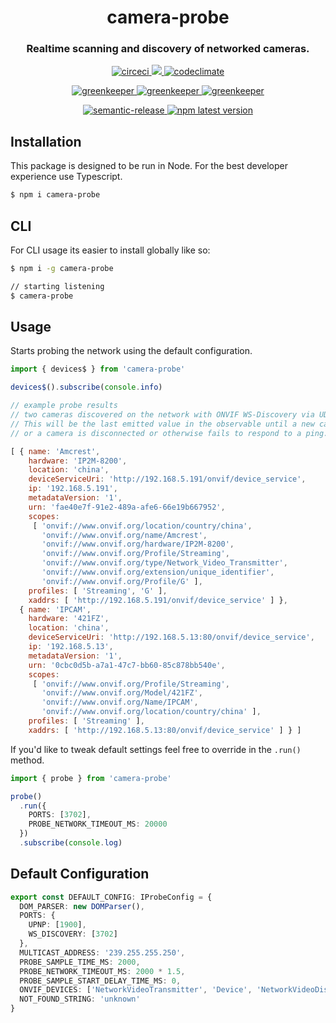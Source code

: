 <h1 align="center" style="border-bottom: none;">camera-probe</h1>
<h3 align="center">Realtime scanning and discovery of networked cameras.</h3>
<p align="center">
  <a href="https://circleci.com/gh/patrickmichalina/camera-probe">
    <img alt="circeci" src="https://circleci.com/gh/patrickmichalina/camera-probe.svg?style=shield">
  </a>
  <a href="https://codeclimate.com/github/patrickmichalina/camera-probe/test_coverage">
    <img src="https://api.codeclimate.com/v1/badges/f40c9fff2927e49c3ea2/test_coverage" />
  </a>
  <a href="https://codeclimate.com/github/patrickmichalina/camera-probe/maintainability">
    <img alt="codeclimate" src="https://api.codeclimate.com/v1/badges/f40c9fff2927e49c3ea2/maintainability">
  </a>
</p>
<p align="center">
  <a href="https://greenkeeper.io">
    <img alt="greenkeeper" src="https://badges.greenkeeper.io/semantic-release/semantic-release.svg">
  </a>
  <a href="https://david-dm.org/patrickmichalina/camera-probe">
    <img alt="greenkeeper" src="https://david-dm.org/patrickmichalina/camera-probe/status.svg">
  </a>
  <a href="https://david-dm.org/patrickmichalina/camera-probe?type=dev">
    <img alt="greenkeeper" src="https://david-dm.org/patrickmichalina/camera-probe/dev-status.svg">
  </a>
</p>
<p align="center">
  <a href="https://github.com/semantic-release/semantic-release">
    <img alt="semantic-release" src="https://img.shields.io/badge/%20%20%F0%9F%93%A6%F0%9F%9A%80-semantic--release-e10079.svg">
  </a>
  <a href="https://www.npmjs.com/package/camera-probe">
    <img alt="npm latest version" src="https://img.shields.io/npm/v/camera-probe/latest.svg">
  </a>
</p>

## Installation
This package is designed to be run in Node. For the best developer experience use Typescript.
```sh
$ npm i camera-probe
```

## CLI
For CLI usage its easier to install globally like so:
```sh
$ npm i -g camera-probe

// starting listening
$ camera-probe
```

## Usage
Starts probing the network using the default configuration.
```ts
import { devices$ } from 'camera-probe'

devices$().subscribe(console.info)
```

```js
// example probe results
// two cameras discovered on the network with ONVIF WS-Discovery via UDP
// This will be the last emitted value in the observable until a new camera comes online
// or a camera is disconnected or otherwise fails to respond to a ping.

[ { name: 'Amcrest',
    hardware: 'IP2M-8200',
    location: 'china',
    deviceServiceUri: 'http://192.168.5.191/onvif/device_service',
    ip: '192.168.5.191',
    metadataVersion: '1',
    urn: 'fae40e7f-91e2-489a-afe6-66e19b667952',
    scopes:
     [ 'onvif://www.onvif.org/location/country/china',
       'onvif://www.onvif.org/name/Amcrest',
       'onvif://www.onvif.org/hardware/IP2M-8200',
       'onvif://www.onvif.org/Profile/Streaming',
       'onvif://www.onvif.org/type/Network_Video_Transmitter',
       'onvif://www.onvif.org/extension/unique_identifier',
       'onvif://www.onvif.org/Profile/G' ],
    profiles: [ 'Streaming', 'G' ],
    xaddrs: [ 'http://192.168.5.191/onvif/device_service' ] },
  { name: 'IPCAM',
    hardware: '421FZ',
    location: 'china',
    deviceServiceUri: 'http://192.168.5.13:80/onvif/device_service',
    ip: '192.168.5.13',
    metadataVersion: '1',
    urn: '0cbc0d5b-a7a1-47c7-bb60-85c878bb540e',
    scopes:
     [ 'onvif://www.onvif.org/Profile/Streaming',
       'onvif://www.onvif.org/Model/421FZ',
       'onvif://www.onvif.org/Name/IPCAM',
       'onvif://www.onvif.org/location/country/china' ],
    profiles: [ 'Streaming' ],
    xaddrs: [ 'http://192.168.5.13:80/onvif/device_service' ] } ]
```

If you'd like to tweak default settings feel free to override in the `.run()` method.

```ts
import { probe } from 'camera-probe'

probe()
  .run({
    PORTS: [3702],
    PROBE_NETWORK_TIMEOUT_MS: 20000
  })
  .subscribe(console.log)
```

## Default Configuration
```ts
export const DEFAULT_CONFIG: IProbeConfig = {
  DOM_PARSER: new DOMParser(),
  PORTS: {
    UPNP: [1900],
    WS_DISCOVERY: [3702]
  },
  MULTICAST_ADDRESS: '239.255.255.250',
  PROBE_SAMPLE_TIME_MS: 2000,
  PROBE_NETWORK_TIMEOUT_MS: 2000 * 1.5,
  PROBE_SAMPLE_START_DELAY_TIME_MS: 0,
  ONVIF_DEVICES: ['NetworkVideoTransmitter', 'Device', 'NetworkVideoDisplay'],
  NOT_FOUND_STRING: 'unknown'
}
```

